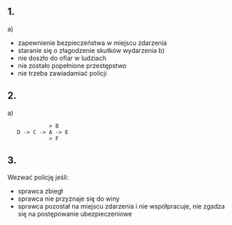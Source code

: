 ## 1.
a)
- zapewnienie bezpieczeństwa w miejscu zdarzenia
- staranie się o złagodzenie skutków wydarzenia
b)
- nie doszło do ofiar w ludziach
- nie zostało popełnione przestępstwo
- nie trzeba zawiadamiać policji


## 2.
a)
```jejapl
	         > B
   D -> C -> A -> E
             > F
```

## 3.
Wezwać policję jeśli:
- sprawca zbiegł
- sprawca nie przyznaje się do winy
- sprawca pozostał na miejscu zdarzenia i nie współpracuje, nie zgadza się na postępowanie ubezpieczeniowe